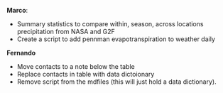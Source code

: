  **Marco**:
 - Summary statistics to compare within, season, across locations precipitation from NASA and G2F 
 - Create a script to add pennman evapotranspiration to weather daily
 
 **Fernando**
  - Move contacts to a note below the table
  - Replace contacts in table with data dictoionary 
  - Remove script from the mdfiles (this will just hold a data dictionary).
  
